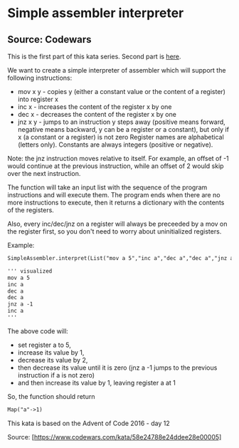 # Simple assembler interpreter

## Source: Codewars

This is the first part of this kata series. Second part is [here](https://www.codewars.com/kata/assembler-interpreter-part-ii/).

We want to create a simple interpreter of assembler which will support the following instructions:

- mov x y - copies y (either a constant value or the content of a register) into register x
- inc x - increases the content of the register x by one
- dec x - decreases the content of the register x by one
- jnz x y - jumps to an instruction y steps away (positive means forward, negative means backward, y can be a register or a constant), but only if x (a constant or a register) is not zero
  Register names are alphabetical (letters only). Constants are always integers (positive or negative).

Note: the jnz instruction moves relative to itself. For example, an offset of -1 would continue at the previous instruction, while an offset of 2 would skip over the next instruction.

The function will take an input list with the sequence of the program instructions and will execute them. The program ends when there are no more instructions to execute, then it returns a dictionary with the contents of the registers.

Also, every inc/dec/jnz on a register will always be preceeded by a mov on the register first, so you don't need to worry about uninitialized registers.

Example:

```md
SimpleAssembler.interpret(List("mov a 5","inc a","dec a","dec a","jnz a -1","inc a"))

''' visualized
mov a 5
inc a
dec a
dec a
jnz a -1
inc a
'''
```

The above code will:

- set register a to 5,
- increase its value by 1,
- decrease its value by 2,
- then decrease its value until it is zero (jnz a -1 jumps to the previous instruction if a is not zero)
- and then increase its value by 1, leaving register a at 1

So, the function should return

```md
Map("a"->1)
```

This kata is based on the Advent of Code 2016 - day 12

Source: [https://www.codewars.com/kata/58e24788e24ddee28e00005]

